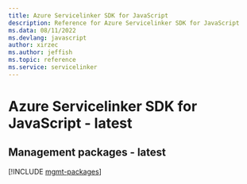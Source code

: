```yaml
---
title: Azure Servicelinker SDK for JavaScript
description: Reference for Azure Servicelinker SDK for JavaScript
ms.data: 08/11/2022
ms.devlang: javascript
author: xirzec
ms.author: jeffish
ms.topic: reference
ms.service: servicelinker
---
```

# Azure Servicelinker SDK for JavaScript - latest

## Management packages - latest
[!INCLUDE [mgmt-packages](servicelinker-mgmt-index.md)]